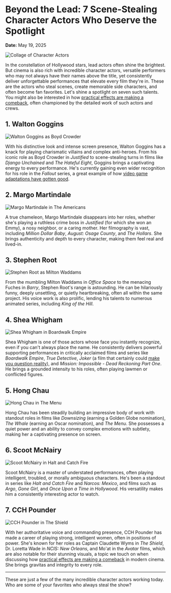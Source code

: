 # Beyond the Lead: 7 Scene-Stealing Character Actors Who Deserve the Spotlight

**Date:** May 19, 2025

![Collage of Character Actors](backdrop_tmdbid:13) 

In the constellation of Hollywood stars, lead actors often shine the brightest. But cinema is also rich with incredible character actors, versatile performers who may not always have their names above the title, yet consistently deliver unforgettable performances that elevate every film they're in. These are the actors who steal scenes, create memorable side characters, and often become fan favorites. Let's shine a spotlight on seven such talents. You might also be interested in how [practical effects are making a comeback](/blog/practical-effects-comeback), often championed by the detailed work of such actors and crews.

## 1. Walton Goggins

![Walton Goggins as Boyd Crowder](tmdbid:19885) 

With his distinctive look and intense screen presence, Walton Goggins has a knack for playing charismatic villains and complex anti-heroes. From his iconic role as Boyd Crowder in *Justified* to scene-stealing turns in films like *Django Unchained* and *The Hateful Eight*, Goggins brings a captivating energy to every performance. He's currently gaining even wider recognition for his role in the *Fallout* series, a great example of how [video game adaptations have gotten good](/blog/video-game-adaptations-got-good).

## 2. Margo Martindale

![Margo Martindale in The Americans](tmdbtvid:46298)

A true chameleon, Margo Martindale disappears into her roles, whether she's playing a ruthless crime boss in *Justified* (for which she won an Emmy), a nosy neighbor, or a caring mother. Her filmography is vast, including *Million Dollar Baby*, *August: Osage County*, and *The Hollars*. She brings authenticity and depth to every character, making them feel real and lived-in.

## 3. Stephen Root

![Stephen Root as Milton Waddams](tmdbid:805)

From the mumbling Milton Waddams in *Office Space* to the menacing Fuches in *Barry*, Stephen Root's range is astounding. He can be hilariously funny, deeply unsettling, or quietly heartbreaking, often all within the same project. His voice work is also prolific, lending his talents to numerous animated series, including *King of the Hill*.

## 4. Shea Whigham

![Shea Whigham in Boardwalk Empire](tmdbtvid:32720)

Shea Whigham is one of those actors whose face you instantly recognize, even if you can't always place the name. He consistently delivers powerful supporting performances in critically acclaimed films and series like *Boardwalk Empire*, *True Detective*, *Joker* (a film that certainly could [make you question reality](/blog/mind-bending-movies-question-reality)), and *Mission: Impossible - Dead Reckoning Part One*. He brings a grounded intensity to his roles, often playing lawmen or conflicted figures.

## 5. Hong Chau

![Hong Chau in The Menu](tmdbid:593643)

Hong Chau has been steadily building an impressive body of work with standout roles in films like *Downsizing* (earning a Golden Globe nomination), *The Whale* (earning an Oscar nomination), and *The Menu*. She possesses a quiet power and an ability to convey complex emotions with subtlety, making her a captivating presence on screen.

## 6. Scoot McNairy

![Scoot McNairy in Halt and Catch Fire](tmdbtvid:59843)

Scoot McNairy is a master of understated performances, often playing intelligent, troubled, or morally ambiguous characters. He's been a standout in series like *Halt and Catch Fire* and *Narcos: Mexico*, and films such as *Argo*, *Gone Girl*, and *Once Upon a Time in Hollywood*. His versatility makes him a consistently interesting actor to watch.

## 7. CCH Pounder

![CCH Pounder in The Shield](tmdbtvid:2672)

With her authoritative voice and commanding presence, CCH Pounder has made a career of playing strong, intelligent women, often in positions of power. She's known for her roles as Captain Claudette Wyms in *The Shield*, Dr. Loretta Wade in *NCIS: New Orleans*, and Mo'at in the *Avatar* films, which are also notable for their stunning visuals, a topic we touch on when discussing how [practical effects are making a comeback](/blog/practical-effects-comeback) in modern cinema. She brings gravitas and integrity to every role.

---

These are just a few of the many incredible character actors working today. Who are some of your favorites who always steal the show?